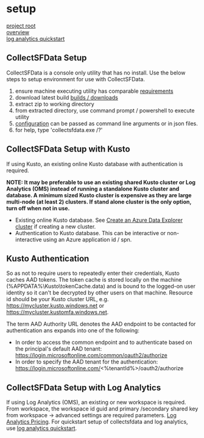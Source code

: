 # setup

[project root](https://dev.azure.com/ServiceFabricSupport/Tools)  
[overview](../docs/overview.md)  
[log analytics quickstart](../docs/logAnalyticsQuickStart.md)  

## CollectSFData Setup

CollectSFData is a console only utility that has no install.
Use the below steps to setup environment for use with CollectSFData.

1. ensure machine executing utility has comparable [requirements](../docs/requirements.md)
2. download latest build [builds / downloads](https://dev.azure.com/ServiceFabricSupport/Tools/_wiki/wikis/Tools.wiki?pagePath=%2Fbuilds)  
3. extract zip to working directory
4. from extracted directory, use command prompt / powershell to execute utility
5. [configuration](../docs/configuration.md) can be passed as command line arguments or in json files.
6. for help, type 'collectsfdata.exe /?'

## CollectSFData Setup with Kusto

If using Kusto, an existing online Kusto database with authentication is required.

**NOTE: It may be preferable to use an existing shared Kusto cluster or Log Analytics (OMS) instead of running a standalone Kusto cluster and database. A minimum sized Kusto cluster is expensive as they are large multi-node (at least 2) clusters. If stand alone cluster is the only option, turn off when not in use.**

- Existing online Kusto database. See [Create an Azure Data Explorer cluster](https://docs.microsoft.com/en-us/azure/data-explorer/create-cluster-database-portal) if creating a new cluster.
- Authentication to Kusto database. This can be interactive or non-interactive using an Azure application id / spn.

## Kusto Authentication

So as not to require users to repeatedly enter their credentials, Kusto caches AAD tokens.
The token cache is stored locally on the machine (%APPDATA%\Kusto\tokenCache.data)
and is bound to the logged-on user identity so it can't be decrypted by other users on that machine.
Resource id should be your Kusto cluster URL, e.g. https://mycluster.kusto.windows.net or https://mycluster.kustomfa.windows.net.

The term AAD Authority URL denotes the AAD endpoint to be contacted for authentication ans expands into one of the following:
- In order to access the common endpoint and to authenticate based on the principal's default AAD tenant: https://login.microsoftonline.com/common/oauth2/authorize
- In order to specify the AAD tenant for the authentication: https://login.microsoftonline.com/<%tenantId%>/oauth2/authorize

## CollectSFData Setup with Log Analytics

If using Log Analytics (OMS), an existing or new workspace is required.
From workspace, the workspace id guid and primary /secondary shared key from workspace -> advanced settings are required parameters.
[Log Analytics Pricing](https://azure.microsoft.com/en-us/pricing/details/monitor/). For quickstart setup of collectsfdata and log analytics, use [log analytics quickstart](../docs/logAnalyticsQuickStart.md).